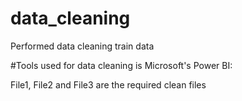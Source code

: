 # data_cleaning
Performed data cleaning train data

#Tools used for data cleaning is Microsoft's Power BI:

File1, File2 and File3 are the required clean files
